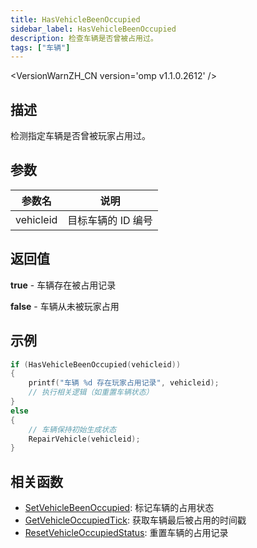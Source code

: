 ```yaml
---
title: HasVehicleBeenOccupied
sidebar_label: HasVehicleBeenOccupied
description: 检查车辆是否曾被占用过。
tags: ["车辆"]
---
```


<VersionWarnZH_CN version='omp v1.1.0.2612' />

## 描述

检测指定车辆是否曾被玩家占用过。

## 参数

| 参数名    | 说明               |
| --------- | ------------------ |
| vehicleid | 目标车辆的 ID 编号 |

## 返回值

**true** - 车辆存在被占用记录

**false** - 车辆从未被玩家占用

## 示例

```c
if (HasVehicleBeenOccupied(vehicleid))
{
    printf("车辆 %d 存在玩家占用记录", vehicleid);
    // 执行相关逻辑（如重置车辆状态）
}
else
{
    // 车辆保持初始生成状态
    RepairVehicle(vehicleid);
}
```

## 相关函数

- [SetVehicleBeenOccupied](SetVehicleBeenOccupied): 标记车辆的占用状态
- [GetVehicleOccupiedTick](GetVehicleOccupiedTick): 获取车辆最后被占用的时间戳
- [ResetVehicleOccupiedStatus](ResetVehicleOccupiedStatus): 重置车辆的占用记录
